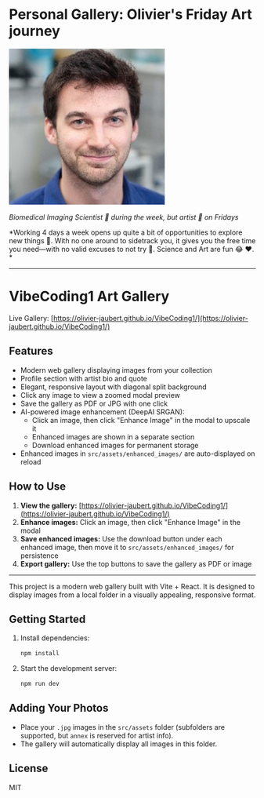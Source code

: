 # Personal Gallery: Olivier's Friday Art journey

![Olivier Jaubert](src/assets/annex/Picture_OJ.jpg)

_Biomedical Imaging Scientist 🧬 during the week, but artist 🎨 on Fridays_

*Working 4 days a week opens up quite a bit of opportunities to explore new things 🌱. With no one around to sidetrack you, it gives you the free time you need—with no valid excuses to not try 🚀. Science and Art are fun 😂 ❤️. *

---

# VibeCoding1 Art Gallery

Live Gallery: [https://olivier-jaubert.github.io/VibeCoding1/](https://olivier-jaubert.github.io/VibeCoding1/)

## Features

- Modern web gallery displaying images from your collection
- Profile section with artist bio and quote
- Elegant, responsive layout with diagonal split background
- Click any image to view a zoomed modal preview
- Save the gallery as PDF or JPG with one click
- AI-powered image enhancement (DeepAI SRGAN):
  - Click an image, then click "Enhance Image" in the modal to upscale it
  - Enhanced images are shown in a separate section
  - Download enhanced images for permanent storage
- Enhanced images in `src/assets/enhanced_images/` are auto-displayed on reload

## How to Use

1. **View the gallery:** [https://olivier-jaubert.github.io/VibeCoding1/](https://olivier-jaubert.github.io/VibeCoding1/)
2. **Enhance images:** Click an image, then click "Enhance Image" in the modal
3. **Save enhanced images:** Use the download button under each enhanced image, then move it to `src/assets/enhanced_images/` for persistence
4. **Export gallery:** Use the top buttons to save the gallery as PDF or image

---

This project is a modern web gallery built with Vite + React. It is designed to display images from a local folder in a visually appealing, responsive format.

## Getting Started
1. Install dependencies:
   ```sh
   npm install
   ```
2. Start the development server:
   ```sh
   npm run dev
   ```

## Adding Your Photos
- Place your `.jpg` images in the `src/assets` folder (subfolders are supported, but `annex` is reserved for artist info).
- The gallery will automatically display all images in this folder.

## License
MIT
